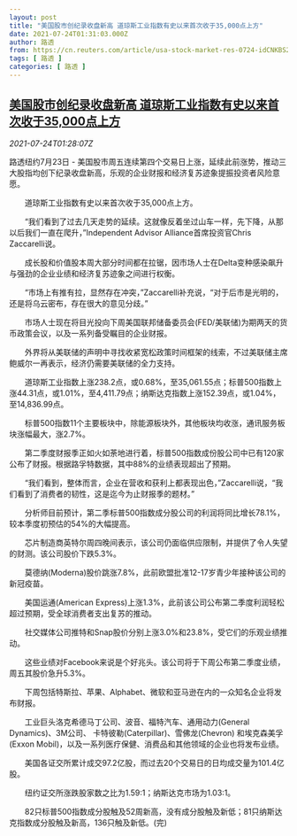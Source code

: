 ```yaml
---
layout: post
title: "美国股市创纪录收盘新高 道琼斯工业指数有史以来首次收于35,000点上方"
date: 2021-07-24T01:31:03.000Z
author: 路透
from: https://cn.reuters.com/article/usa-stock-market-res-0724-idCNKBS2EU00V
tags: [ 路透 ]
categories: [ 路透 ]
---
```

<!--1627090263000-->
[美国股市创纪录收盘新高 道琼斯工业指数有史以来首次收于35,000点上方](https://cn.reuters.com/article/usa-stock-market-res-0724-idCNKBS2EU00V)
------

<div>
<div><i>2021-07-24T01:28:07Z</i></div><p>路透纽约7月23日 - 美国股市周五连续第四个交易日上涨，延续此前涨势，推动三大股指均创下纪录收盘新高，乐观的企业财报和经济复苏迹象提振投资者风险意愿。</p><p>　　道琼斯工业指数有史以来首次收于35,000点上方。</p><p>　　“我们看到了过去几天走势的延续。这就像反着坐过山车一样，先下降，从那以后我们一直在爬升，”Independent Advisor Alliance首席投资官Chris Zaccarelli说。</p><p>　　成长股和价值股本周大部分时间都在拉锯，因市场人士在Delta变种感染飙升与强劲的企业业绩和经济复苏迹象之间进行权衡。</p><p>　　“市场上有推有拉，显然存在冲突，”Zaccarelli补充说，“对于后市是光明的，还是将乌云密布，存在很大的意见分歧。”</p><p>　　市场人士现在将目光投向下周美国联邦储备委员会(FED/美联储)为期两天的货币政策会议，以及一系列备受瞩目的企业财报。</p><p>　　外界将从美联储的声明中寻找收紧宽松政策时间框架的线索，不过美联储主席鲍威尔一再表示，经济仍需要美联储的全力支持。</p><p>　　道琼斯工业指数上涨238.2点，或0.68%，至35,061.55点；标普500指数上涨44.31点，或1.01%，至4,411.79点；纳斯达克指数上涨152.39点，或1.04%，至14,836.99点。</p><p>　　标普500指数11个主要板块中，除能源板块外，其他板块均收涨，通讯服务板块涨幅最大，涨2.7%。</p><p>　　第二季度财报季正如火如荼地进行着，标普500指数成份股公司中已有120家公布了财报。根据路孚特数据，其中88%的业绩表现超出了预期。</p><p>　　“我们看到，整体而言，企业在营收和获利上都表现出色，”Zaccarelli说，“我们看到了消费者的韧性，这是迄今为止财报季的题材。”</p><p>　　分析师目前预计，第二季标普500指数成分股公司的利润将同比增长78.1%，较本季度初预估的54%的大幅提高。</p><p>　　芯片制造商英特尔周四晚间表示，该公司仍面临供应限制，并提供了令人失望的财测。该公司股价下跌5.3%。</p><p>　　莫德纳(Moderna)股价跳涨7.8%，此前欧盟批准12-17岁青少年接种该公司的新冠疫苗。</p><p>　　美国运通(American Express)上涨1.3%，此前该公司公布第二季度利润轻松超过预期，受全球消费者支出复苏的推动。</p><p>　　社交媒体公司推特和Snap股价分别上涨3.0%和23.8%，受它们的乐观业绩推动。</p><p>　　这些业绩对Facebook来说是个好兆头。该公司将于下周公布第二季度业绩，周五其股价急升5.3%。</p><p>　　下周包括特斯拉、苹果、Alphabet、微软和亚马逊在内的一众知名企业将发布财报。</p><p>　　工业巨头洛克希德马丁公司、波音、福特汽车、通用动力(General Dynamics)、3M公司、 卡特彼勒(Caterpillar)、雪佛龙(Chevron) 和埃克森美孚 (Exxon Mobil)，以及一系列医疗保健、消费品和其他领域的企业也将发布业绩。</p><p>　　美国各证交所累计成交97.2亿股，而过去20个交易日的日均成交量为101.4亿股。</p><p>　　纽约证交所涨跌股家数之比为1.59:1；纳斯达克市场为1.03:1。</p><p>　　82只标普500指数成分股触及52周新高，没有成分股触及新低；81只纳斯达克指数成分股触及新高，136只触及新低。(完)</p>
</div>
